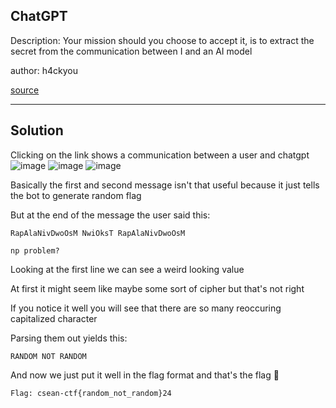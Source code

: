 ## ChatGPT

Description: Your mission should you choose to accept
it, is to extract the secret from the communication between I and an AI model

author: h4ckyou

[source](https://chatgpt.com/share/66f4a973-ed08-800a-9950-2ce1d86b6ff4)

----
Solution
---

Clicking on the link shows a communication between a user and chatgpt
![image](https://github.com/user-attachments/assets/b3e33084-63cc-4557-b621-69d36a47f66a)
![image](https://github.com/user-attachments/assets/3bb2fd19-bf1b-4e1b-aed0-13806b37e9b8)
![image](https://github.com/user-attachments/assets/a267860d-a797-456c-929b-3f2608e3ccb6)

Basically the first and second message isn't that useful because it just tells the bot to generate random flag

But at the end of the message the user said this:

```
RapAlaNivDwoOsM NwiOksT RapAlaNivDwoOsM

np problem?
```

Looking at the first line we can see a weird looking value

At first it might seem like maybe some sort of cipher but that's not right

If you notice it well you will see that there are so many reoccuring capitalized character

Parsing them out yields this:

```
RANDOM NOT RANDOM
```

And now we just put it well in the flag format and that's the flag 🙂

```
Flag: csean-ctf{random_not_random}24
```

